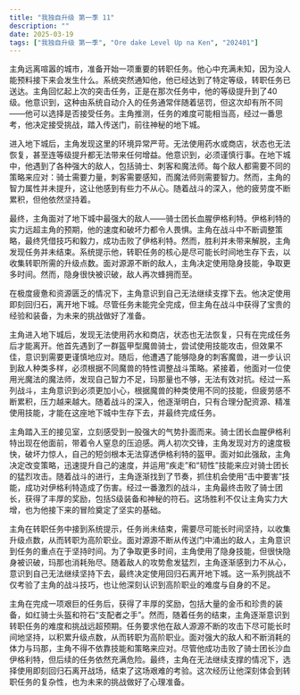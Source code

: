 ```yaml
---
title: "我独自升级 第一季 11"
description: ""
date: 2025-03-19
tags: ["我独自升级 第一季", "Ore dake Level Up na Ken", "202401"]
---
```


主角远离喧嚣的城市，准备开始一项重要的转职任务。他心中充满未知，因为没人能预料接下来会发生什么。系统突然通知他，他已经达到了特定等级，转职任务已送达。主角回忆起上次的突击任务，正是在那次任务中，他的等级提升到了40级。他意识到，这种由系统自动介入的任务通常伴随着惩罚，但这次却有所不同——他可以选择是否接受任务。主角推测，任务的难度可能相当高，经过一番思考，他决定接受挑战，踏入传送门，前往神秘的地下城。

进入地下城后，主角发现这里的环境异常严苛。无法使用药水或商店，状态也无法恢复，甚至连等级提升都无法带来任何增益。他意识到，必须谨慎行事。在地下城中，他遇到了各种强大的敌人，包括骑士、刺客和魔法师。每个敌人都需要不同的策略来应对：骑士需要力量，刺客需要感知，而魔法师则需要智力。然而，主角的智力属性并未提升，这让他感到有些力不从心。随着战斗的深入，他的疲劳度不断累积，但他依然坚持着。

最终，主角面对了地下城中最强大的敌人——骑士团长血腥伊格利特。伊格利特的实力远超主角的预期，他的速度和破坏力都令人畏惧。主角在战斗中不断调整策略，最终凭借技巧和毅力，成功击败了伊格利特。然而，胜利并未带来解脱，主角发现任务并未结束。系统提示他，转职任务的核心是尽可能长时间地生存下去，以收集转职所需的升级点数。面对源源不断的敌人，主角决定使用隐身技能，争取更多时间。然而，隐身很快被识破，敌人再次蜂拥而至。

在极度疲惫和资源匮乏的情况下，主角意识到自己无法继续支撑下去。他决定使用即刻回归石，离开地下城。尽管任务未能完全完成，但主角在战斗中获得了宝贵的经验和装备，为未来的挑战做好了准备。

主角进入地下城后，发现无法使用药水和商店，状态也无法恢复，只有在完成任务后才能离开。他首先遇到了一群盔甲型魔兽骑士，尝试使用技能攻击，但效果不佳，意识到需要更谨慎地应对。随后，他遭遇了能够隐身的刺客魔兽，进一步认识到敌人种类多样，必须根据不同魔兽的特性调整战斗策略。紧接着，他面对一位使用光魔法的魔法师，发现自己智力不足，玛那量也不够，无法有效对抗。经过一系列战斗，主角意识到必须更加小心，根据魔兽的种类使用不同的技能，但疲劳感不断累积，压力越来越大。随着战斗的深入，他逐渐明白，只有合理分配资源、精准使用技能，才能在这座地下城中生存下去，并最终完成任务。

主角踏入王的接见室，立刻感受到一股强大的气势扑面而来。骑士团长血腥伊格利特出现在他面前，带着令人窒息的压迫感。两人初次交锋，主角发现对方的速度极快，破坏力惊人，自己的短剑根本无法穿透伊格利特的盔甲。面对如此强敌，主角决定改变策略，迅速提升自己的速度，并运用“疾走”和“韧性”技能来应对骑士团长的猛烈攻击。随着战斗的进行，主角逐渐找到了节奏，抓住机会使用“击中要害”技能，成功对伊格利特造成了伤害。经过一番激烈的战斗，主角最终击败了骑士团长，获得了丰厚的奖励，包括S级装备和神秘的符石。这场胜利不仅让主角实力大增，也为他接下来的冒险奠定了坚实的基础。

主角在转职任务中接到系统提示，任务尚未结束，需要尽可能长时间坚持，以收集升级点数，从而转职为高阶职业。面对源源不断从传送门中涌出的敌人，主角意识到任务的重点在于坚持时间。为了争取更多时间，主角使用了隐身技能，但很快隐身被识破，玛那也消耗殆尽。随着敌人的攻势愈发猛烈，主角逐渐感到力不从心，意识到自己无法继续坚持下去，最终决定使用回归石离开地下城。这一系列挑战不仅考验了主角的战斗技巧，也让他深刻认识到高阶职业的难度与自身的不足。

主角在完成一项艰巨的任务后，获得了丰厚的奖励，包括大量的金币和珍贵的装备，如红骑士头盔和符石“支配者之手”。然而，随着任务的结束，主角逐渐意识到转职任务的难度和挑战远超预期。任务要求他在敌人源源不断的攻击下尽可能长时间地坚持，以积累升级点数，从而转职为高阶职业。面对强大的敌人和不断消耗的体力与玛那，主角不得不依靠技能和策略来应对。尽管他成功击败了骑士团长沙血伊格利特，但后续的任务依然充满危险。最终，主角在无法继续支撑的情况下，选择使用即刻回归石离开战场，结束了这场艰难的考验。这次经历让他深刻体会到转职任务的复杂性，也为未来的挑战做好了心理准备。